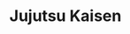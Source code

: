 ---
layout: lecteur.njk
tags : jjk

title : Jujutsu Kaisen 
episode : 4
saison : 1
iframe : https://streamtape.com/e/Ge2K8roM9bu1Lo0/JUJUTSU_KAISEN_4_vostfr_[720p].mp4

cc :  VostFr
---